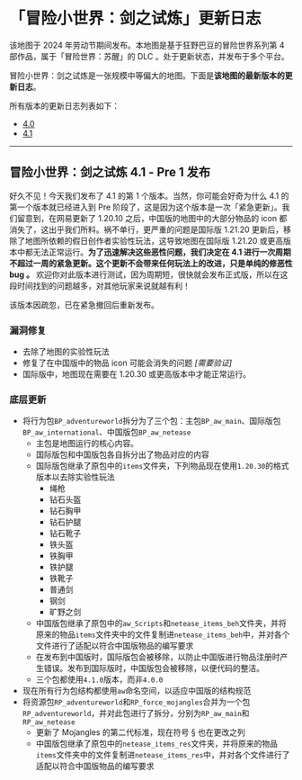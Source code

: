 # 「冒险小世界：剑之试炼」更新日志

该地图于 2024 年劳动节期间发布。本地图是基于狂野巴豆的冒险世界系列第 4 部作品，属于「冒险世界：苏醒」的 DLC 。处于更新状态，并发布于多个平台。

冒险小世界：剑之试炼是一张规模中等偏大的地图。下面是**该地图的最新版本的更新日志**。

所有版本的更新日志列表如下：

- [4.0](./4_0.md)
- [4.1](./4_1.md)

---

## 冒险小世界：剑之试炼 4.1 - Pre 1 发布

好久不见！今天我们发布了 4.1 的第 1 个版本。当然，你可能会好奇为什么 4.1 的第一个版本就已经进入到 Pre 阶段了，这是因为这个版本是一次「紧急更新」。我们留意到，在网易更新了 1.20.10 之后，中国版的地图中的大部分物品的 icon 都消失了，这出乎我们所料。祸不单行，更严重的问题是国际版 1.21.20 更新后，移除了地图所依赖的假日创作者实验性玩法，这导致地图在国际版 1.21.20 或更高版本中都无法正常运行。**为了迅速解决这些恶性问题，我们决定在 4.1 进行一次周期不超过一周的紧急更新。这个更新不会带来任何玩法上的改进，只是单纯的修恶性 bug 。** 欢迎你对此版本进行测试，因为周期短，很快就会发布正式版，所以在这段时间找到的问题越多，对其他玩家来说就越有利！

该版本因疏忽，已在紧急撤回后重新发布。

### 漏洞修复

- 去除了地图的实验性玩法
- 修复了在中国版中的物品 icon 可能会消失的问题 *[需要验证]*
- 国际版中，地图现在需要在 1.20.30 或更高版本中才能正常运行。

### 底层更新

- 将行为包`BP_adventureworld`拆分为了三个包：主包`BP_aw_main`、国际版包`BP_aw_international`、中国版包`BP_aw_netease`
  - 主包是地图运行的核心内容。
  - 国际版包和中国版包各自拆分出了物品对应的内容
  - 国际版包继承了原包中的`items`文件夹，下列物品现在使用`1.20.30`的格式版本以去除实验性玩法
    - 绳枪
    - 钻石头盔
    - 钻石胸甲
    - 钻石护腿
    - 钻石靴子
    - 铁头盔
    - 铁胸甲
    - 铁护腿
    - 铁靴子
    - 普通剑
    - 钢剑
    - 旷野之剑
  - 中国版包继承了原包中的`aw_Scripts`和`netease_items_beh`文件夹，并将原来的物品`items`文件夹中的文件复制进`netease_items_beh`中，并对各个文件进行了适配以符合中国版物品的编写要求
  - 在发布到中国版时，国际版包会被移除，以防止中国版进行物品注册时产生错误。发布到国际版时，中国版包会被移除，以便代码的整洁。
  - 三个包都使用`4.1.0`版本，而非`4.0.0`
- 现在所有行为包结构都使用`aw`命名空间，以适应中国版的结构规范
- 将资源包`RP_adventureworld`和`RP_force_mojangles`合并为一个包`RP_adventureworld`，并对此包进行了拆分，分别为`RP_aw_main`和`RP_aw_netease`
  - 更新了 Mojangles 的第二代标准，现在符号 § 也在更改之列
  - 中国版包继承了原包中的`netease_items_res`文件夹，并将原来的物品`items`文件夹中的文件复制进`netease_items_res`中，并对各个文件进行了适配以符合中国版物品的编写要求
